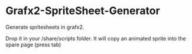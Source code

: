 # Grafx2-SpriteSheet-Generator
Generate spritesheets in grafx2.

Drop it in your /share/scripts folder.
It will copy an animated sprite into the spare page (press tab)